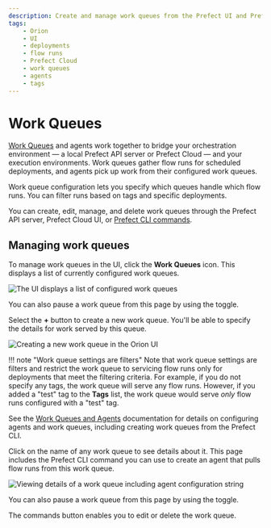 ```yaml
---
description: Create and manage work queues from the Prefect UI and Prefect Cloud.
tags:
    - Orion
    - UI
    - deployments
    - flow runs
    - Prefect Cloud
    - work queues
    - agents
    - tags
---
```


# Work Queues

[Work Queues](/concepts/work-queues/) and agents work together to bridge your orchestration environment &mdash; a local Prefect API server or Prefect Cloud &mdash; and your execution environments. Work queues gather flow runs for scheduled deployments, and agents pick up work from their configured work queues.

Work queue configuration lets you specify which queues handle which flow runs. You can filter runs based on tags and specific deployments.

You can create, edit, manage, and delete work queues through the Prefect API server, Prefect Cloud UI, or [Prefect CLI commands](/concepts/work-queues/#work-queue-configuration).

## Managing work queues

To manage work queues in the UI, click the **Work Queues** icon. This displays a list of currently configured work queues.

![The UI displays a list of configured work queues](/img/ui/work-queue-list.png)

You can also pause a work queue from this page by using the toggle.

Select the **+** button to create a new work queue. You'll be able to specify the details for work served by this queue.

![Creating a new work queue in the Orion UI](/img/ui/work-queue-create.png)

!!! note "Work queue settings are filters"
    Note that work queue settings are filters and restrict the work queue to servicing flow runs only for deployments that meet the filtering criteria. For example, if you do not specify any tags, the work queue will serve any flow runs. However, if you added a "test" tag to the **Tags** list, the work queue would serve _only_ flow runs configured with a "test" tag.

See the [Work Queues and Agents](/concepts/work-queues/) documentation for details on configuring agents and work queues, including creating work queues from the Prefect CLI.

Click on the name of any work queue to see details about it. This page includes the Prefect CLI command you can use to create an agent that pulls flow runs from this work queue.

![Viewing details of a work queue including agent configuration string](/img/ui/work-queue-details.png)

You can also pause a work queue from this page by using the toggle.

The commands button enables you to edit or delete the work queue.